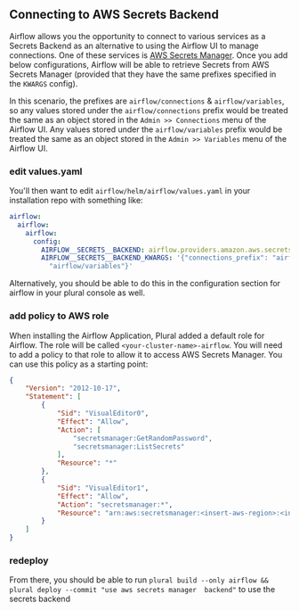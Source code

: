 ## Connecting to AWS Secrets Backend

Airflow allows you the opportunity to connect to various services as a Secrets Backend as an alternative to using the 
Airflow UI to manage connections. One of these services is [AWS Secrets Manager](https://airflow.apache.org/docs/apache-airflow-providers-amazon/stable/secrets-backends/aws-secrets-manager.html).
Once you add below configurations, Airflow will be able to retrieve Secrets from AWS Secrets Manager (provided that they 
have the same prefixes specified in the `KWARGS` config).

In this scenario, the prefixes are `airflow/connections` & `airflow/variables`, so any values stored under the 
`airflow/connections` prefix would be treated the same as an object stored in the `Admin >> Connections` menu of the 
Airflow UI. Any values stored under the `airflow/variables` prefix would be treated the same as an object stored in the 
`Admin >> Variables` menu of the Airflow UI.

### edit values.yaml

You'll then want to edit `airflow/helm/airflow/values.yaml` in your installation repo with something like:

```yaml
airflow:
  airflow:
    airflow:
      config:
        AIRFLOW__SECRETS__BACKEND: airflow.providers.amazon.aws.secrets.secrets_manager.SecretsManagerBackend
        AIRFLOW__SECRETS__BACKEND_KWARGS: '{"connections_prefix": "airflow/connections","variables_prefix":
          "airflow/variables"}'
```

Alternatively, you should be able to do this in the configuration section for airflow in your plural console as well.

### add policy to AWS role

When installing the Airflow Application, Plural added a default role for Airflow. The role will be called 
`<your-cluster-name>-airflow`. You will need to add a policy to that role to allow it to access AWS Secrets Manager. You
can use this policy as a starting point:

```json
{
	"Version": "2012-10-17",
	"Statement": [
		{
			"Sid": "VisualEditor0",
			"Effect": "Allow",
			"Action": [
				"secretsmanager:GetRandomPassword",
				"secretsmanager:ListSecrets"
			],
			"Resource": "*"
		},
		{
			"Sid": "VisualEditor1",
			"Effect": "Allow",
			"Action": "secretsmanager:*",
			"Resource": "arn:aws:secretsmanager:<insert-aws-region>:<insert-aws-account-number>:secret:airflow/*"
		}
	]
}
```

### redeploy

From there, you should be able to run `plural build --only airflow && plural deploy --commit "use aws secrets manager 
backend"` to use the secrets backend
